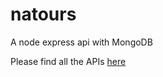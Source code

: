 # natours
A node express api with MongoDB

Please find all the APIs [here](https://documenter.getpostman.com/view/20850515/2s93eSZFgt)
